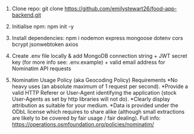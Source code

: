 1. Clone repo: git clone https://github.com/emilystewart26/food-app-backend.git

2. Initialise npm: npm init -y

3. Install dependencies: npm i nodemon express mongoose dotenv cors bcrypt jsonwebtoken axios

4. Create .env file locally & add MongoDB connection string + JWT secret key (for more info see: .env.example) + valid email address for Nominatim API requests


5. Nominatim Usage Policy (aka Geocoding Policy)
Requirements
*No heavy uses (an absolute maximum of 1 request per second).
*Provide a valid HTTP Referer or User-Agent identifying the application (stock User-Agents as set by http libraries will not do).
*Clearly display attribution as suitable for your medium.
*Data is provided under the ODbL license which requires to share alike (although small extractions are likely to be covered by fair usage / fair dealing).
Full info: https://operations.osmfoundation.org/policies/nominatim/
 